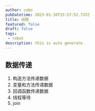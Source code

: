 ```yaml
---
author: cobo
pubDatetime: 2023-01-30T15:57:52.737Z
title: 线程
featured: false
draft: false
tags:
 - robot
description: this is auto generate
---
```

## 数据传递
1. 构造方法传递数据
2. 变量和方法传递数据
3. 回调函数传递数据
4. 线程等待
5. join